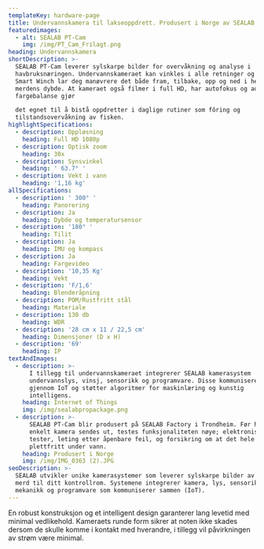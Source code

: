 ```yaml
---
templateKey: hardware-page
title: Undervannskamera til lakseoppdrett. Produsert i Norge av SEALAB
featuredimages:
  - alt: SEALAB PT-Cam
    img: /img/PT_Cam_Frilagt.png
heading: Undervannskamera
shortDescription: >-
  SEALAB PT-Cam leverer sylskarpe bilder for overvåkning og analyse i
  havbruksnæringen. Undervannskameraet kan vinkles i alle retninger og SEALAB
  Smart Winch lar deg manøvrere det både fram, tilbake, opp og ned i hele
  merdens dybde. At kameraet også filmer i full HD, har autofokus og autojustert
  fargebalanse gjør 

  det egnet til å bistå oppdretter i daglige rutiner som fôring og
  tilstandsovervåkning av fisken. 
highlightSpecifications:
  - description: Oppløsning
    heading: Full HD 1080p
  - description: Optisk zoom
    heading: 30x
  - description: Synsvinkel
    heading: ' 63.7° '
  - description: Vekt i vann
    heading: '1,16 kg'
allSpecifications:
  - description: ' 300° '
    heading: Panorering
  - description: Ja
    heading: Dybde og temperatursensor
  - description: '180° '
    heading: Tilit
  - description: Ja
    heading: IMU og kompass
  - description: Ja
    heading: Fargevideo
  - description: '10,35 Kg'
    heading: Vekt
  - description: 'F/1,6'
    heading: Blenderåpning
  - description: POM/Rustfritt stål
    heading: Materiale
  - description: 130 db
    heading: WDR
  - description: '28 cm x 11 / 22,5 cm'
    heading: Dimensjoner (D x H)
  - description: '69'
    heading: IP
textAndImages:
  - description: >-
      I tillegg til undervannskameraet integrerer SEALAB kamerasystem
      undervannslys, vinsj, sensorikk og programvare. Disse kommuniserer sammen
      gjennom IoT og støtter algoritmer for maskinlæring og kunstig
      intelligens. 
    heading: Internet of Things
    img: /img/sealabpropackage.png
  - description: >-
      SEALAB PT-Cam blir produsert på SEALAB Factory i Trondheim. Før hvert
      enkelt kamera sendes ut, testes funksjonaliteten nøye; elektroniske
      tester, leting etter åpenbare feil, og forsikring om at det hele fungerer
      plettfritt under vann.
    heading: Produsert i Norge
    img: /img/IMG_0363 (2).JPG
seoDescription: >-
  SEALAB utvikler unike kamerasystemer som leverer sylskarpe bilder av laks og
  merd til ditt kontrollrom. Systemene integrerer kamera, lys, sensorikk,
  mekanikk og programvare som kommuniserer sammen (IoT).
---
```

En robust konstruksjon og et intelligent design garanterer lang levetid med minimal vedlikehold. Kameraets runde form sikrer at noten ikke skades dersom de skulle komme i kontakt med hverandre, i tillegg vil påvirkningen av strøm være minimal.

